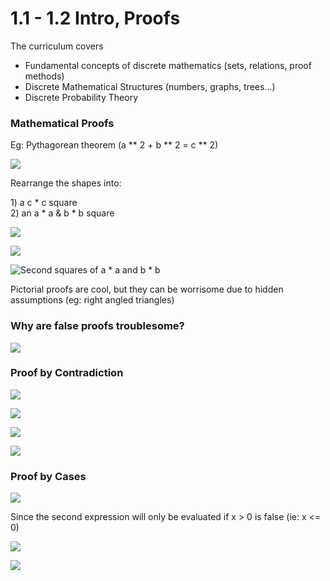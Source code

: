 # 1.1 - 1.2 Intro, Proofs

The curriculum covers

* Fundamental concepts of discrete mathematics \(sets, relations, proof methods\)
* Discrete Mathematical Structures \(numbers, graphs, trees...\)
* Discrete Probability Theory

### Mathematical Proofs

Eg: Pythagorean theorem \(a \*\* 2 + b \*\* 2 = c \*\* 2\)

![](../../../.gitbook/assets/image%20%2856%29.png)

Rearrange the shapes into:

1\)  a c \* c square  
2\) an a \* a & b \* b square

![](../../../.gitbook/assets/image%20%2851%29.png)

![](../../../.gitbook/assets/image%20%2848%29.png)

![Second squares of a \* a and b \* b](../../../.gitbook/assets/image%20%2840%29.png)

Pictorial proofs are cool, but they can be worrisome due to hidden assumptions \(eg: right angled triangles\)

### Why are false proofs troublesome?

![](../../../.gitbook/assets/image%20%2845%29.png)

### Proof by Contradiction

![](../../../.gitbook/assets/image%20%2843%29.png)

![](../../../.gitbook/assets/image%20%2838%29.png)

![](../../../.gitbook/assets/image%20%2844%29.png)

![](../../../.gitbook/assets/image%20%2836%29.png)

### Proof by Cases

![](../../../.gitbook/assets/image%20%2859%29.png)

Since the second expression will only be evaluated if x &gt; 0 is false \(ie: x &lt;= 0\)

![](../../../.gitbook/assets/image%20%2849%29.png)

![](../../../.gitbook/assets/image%20%2855%29.png)


